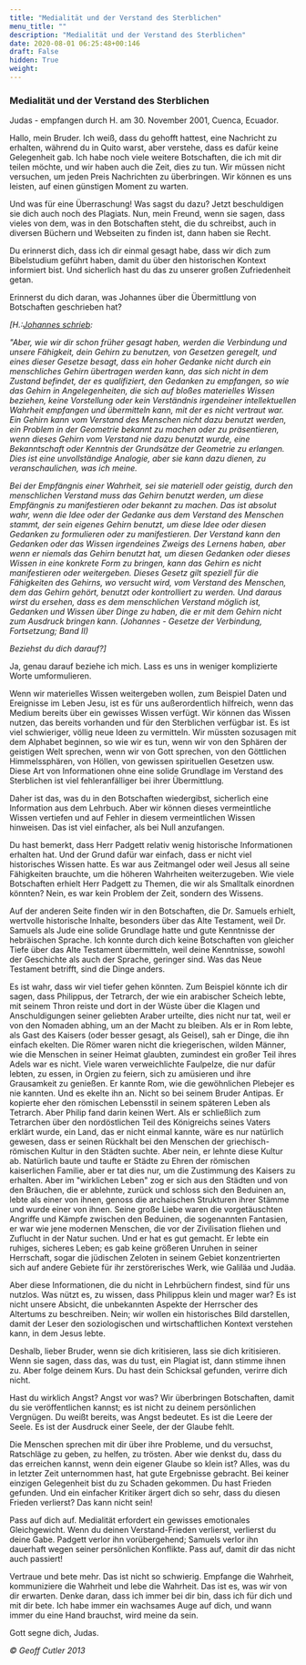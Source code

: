 ```yaml
---
title: "Medialität und der Verstand des Sterblichen"
menu_title: ""
description: "Medialität und der Verstand des Sterblichen"
date: 2020-08-01 06:25:48+00:146
draft: False
hidden: True
weight:
---
```

### Medialität und der Verstand des Sterblichen

Judas - empfangen durch H. am 30. November 2001, Cuenca, Ecuador.

Hallo, mein Bruder. Ich weiß, dass du gehofft hattest, eine Nachricht zu erhalten, während du in Quito warst, aber verstehe, dass es dafür keine Gelegenheit gab. Ich habe noch viele weitere Botschaften, die ich mit dir teilen möchte, und wir haben auch die Zeit, dies zu tun. Wir müssen nicht versuchen, um jeden Preis Nachrichten zu überbringen. Wir können es uns leisten, auf einen günstigen Moment zu warten.

Und was für eine Überraschung! Was sagst du dazu? Jetzt beschuldigen sie dich auch noch des Plagiats. Nun, mein Freund, wenn sie sagen, dass vieles von dem, was in den Botschaften steht, die du schreibst, auch in diversen Büchern und Webseiten zu finden ist, dann haben sie Recht.

Du erinnerst dich, dass ich dir einmal gesagt habe, dass wir dich zum Bibelstudium geführt haben, damit du über den historischen Kontext informiert bist. Und sicherlich hast du das zu unserer großen Zufriedenheit getan.

Erinnerst du dich daran, was Johannes über die Übermittlung von Botschaften geschrieben hat?

*[H.:[Johannes schrieb](/padgett-botschaften/padgett-botschaften-in-reihenfolge-des-datums/padgett-botschaften-1918/johannes-erklaert-das-gesetz-von-kommunikation-und-verbindung-jep-johannes-4-januar-1918/):*

*"Aber, wie wir dir schon früher gesagt haben, werden die Verbindung und unsere Fähigkeit, dein Gehirn zu benutzen, von Gesetzen geregelt, und eines dieser Gesetze besagt, dass ein hoher Gedanke nicht durch ein menschliches Gehirn übertragen werden kann, das sich nicht in dem Zustand befindet, der es qualifiziert, den Gedanken zu empfangen, so wie das Gehirn in Angelegenheiten, die sich auf bloßes materielles Wissen beziehen, keine Vorstellung oder kein Verständnis irgendeiner intellektuellen Wahrheit empfangen und übermitteln kann, mit der es nicht vertraut war. Ein Gehirn kann vom Verstand des Menschen nicht dazu benutzt werden, ein Problem in der Geometrie bekannt zu machen oder zu präsentieren, wenn dieses Gehirn vom Verstand nie dazu benutzt wurde, eine Bekanntschaft oder Kenntnis der Grundsätze der Geometrie zu erlangen. Dies ist eine unvollständige Analogie, aber sie kann dazu dienen, zu veranschaulichen, was ich meine.*

*Bei der Empfängnis einer Wahrheit, sei sie materiell oder geistig, durch den menschlichen Verstand muss das Gehirn benutzt werden, um diese Empfängnis zu manifestieren oder bekannt zu machen. Das ist absolut wahr, wenn die Idee oder der Gedanke aus dem Verstand des Menschen stammt, der sein eigenes Gehirn benutzt, um diese Idee oder diesen Gedanken zu formulieren oder zu manifestieren. Der Verstand kann den Gedanken oder das Wissen irgendeines Zweigs des Lernens haben, aber wenn er niemals das Gehirn benutzt hat, um diesen Gedanken oder dieses Wissen in eine konkrete Form zu bringen, kann das Gehirn es nicht manifestieren oder weitergeben. Dieses Gesetz gilt speziell für die Fähigkeiten des Gehirns, wo versucht wird, vom Verstand des Menschen, dem das Gehirn gehört, benutzt oder kontrolliert zu werden. Und daraus wirst du ersehen, dass es dem menschlichen Verstand möglich ist, Gedanken und Wissen über Dinge zu haben, die er mit dem Gehirn nicht zum Ausdruck bringen kann. (Johannes - Gesetze der Verbindung, Fortsetzung; Band II)*

*Beziehst du dich darauf?]*

Ja, genau darauf beziehe ich mich. Lass es uns in weniger komplizierte Worte umformulieren.

Wenn wir materielles Wissen weitergeben wollen, zum Beispiel Daten und Ereignisse im Leben Jesu, ist es für uns außerordentlich hilfreich, wenn das Medium bereits über ein gewisses Wissen verfügt. Wir können das Wissen nutzen, das bereits vorhanden und für den Sterblichen verfügbar ist. Es ist viel schwieriger, völlig neue Ideen zu vermitteln. Wir müssten sozusagen mit dem Alphabet beginnen, so wie wir es tun, wenn wir von den Sphären der geistigen Welt sprechen, wenn wir von Gott sprechen, von den Göttlichen Himmelssphären, von Höllen, von gewissen spirituellen Gesetzen usw. Diese Art von Informationen ohne eine solide Grundlage im Verstand des Sterblichen ist viel fehleranfälliger bei ihrer Übermittlung.

Daher ist das, was du in den Botschaften wiedergibst, sicherlich eine Information aus dem Lehrbuch. Aber wir können dieses vermeintliche Wissen vertiefen und auf Fehler in diesem vermeintlichen Wissen hinweisen. Das ist viel einfacher, als bei Null anzufangen.

Du hast bemerkt, dass Herr Padgett relativ wenig historische Informationen erhalten hat. Und der Grund dafür war einfach, dass er nicht viel historisches Wissen hatte. Es war aus Zeitmangel oder weil Jesus all seine Fähigkeiten brauchte, um die höheren Wahrheiten weiterzugeben. Wie viele Botschaften erhielt Herr Padgett zu Themen, die wir als Smalltalk einordnen könnten? Nein, es war kein Problem der Zeit, sondern des Wissens.

Auf der anderen Seite finden wir in den Botschaften, die Dr. Samuels erhielt, wertvolle historische Inhalte, besonders über das Alte Testament, weil Dr. Samuels als Jude eine solide Grundlage hatte und gute Kenntnisse der hebräischen Sprache. Ich konnte durch dich keine Botschaften von gleicher Tiefe über das Alte Testament übermitteln, weil deine Kenntnisse, sowohl der Geschichte als auch der Sprache, geringer sind. Was das Neue Testament betrifft, sind die Dinge anders.

Es ist wahr, dass wir viel tiefer gehen könnten. Zum Beispiel könnte ich dir sagen, dass Philippus, der Tetrarch, der wie ein arabischer Scheich lebte, mit seinem Thron reiste und dort in der Wüste über die Klagen und Anschuldigungen seiner geliebten Araber urteilte, dies nicht nur tat, weil er von den Nomaden abhing, um an der Macht zu bleiben. Als er in Rom lebte, als Gast des Kaisers (oder besser gesagt, als Geisel), sah er Dinge, die ihn einfach ekelten. Die Römer waren nicht die kriegerischen, wilden Männer, wie die Menschen in seiner Heimat glaubten, zumindest ein großer Teil ihres Adels war es nicht. Viele waren verweichlichte Faulpelze, die nur dafür lebten, zu essen, in Orgien zu feiern, sich zu amüsieren und ihre Grausamkeit zu genießen. Er kannte Rom, wie die gewöhnlichen Plebejer es nie kannten. Und es ekelte ihn an. Nicht so bei seinem Bruder Antipas. Er kopierte eher den römischen Lebensstil in seinem späteren Leben als Tetrarch. Aber Philip fand darin keinen Wert. Als er schließlich zum Tetrarchen über den nordöstlichen Teil des Königreichs seines Vaters erklärt wurde, ein Land, das er nicht einmal kannte, wäre es nur natürlich gewesen, dass er seinen Rückhalt bei den Menschen der griechisch-römischen Kultur in den Städten suchte. Aber nein, er lehnte diese Kultur ab. Natürlich baute und taufte er Städte zu Ehren der römischen kaiserlichen Familie, aber er tat dies nur, um die Zustimmung des Kaisers zu erhalten. Aber im "wirklichen Leben" zog er sich aus den Städten und von den Bräuchen, die er ablehnte, zurück und schloss sich den Beduinen an, lebte als einer von ihnen, genoss die archaischen Strukturen ihrer Stämme und wurde einer von ihnen. Seine große Liebe waren die vorgetäuschten Angriffe und Kämpfe zwischen den Beduinen, die sogenannten Fantasien, er war wie jene modernen Menschen, die vor der Zivilisation fliehen und Zuflucht in der Natur suchen. Und er hat es gut gemacht. Er lebte ein ruhiges, sicheres Leben; es gab keine größeren Unruhen in seiner Herrschaft, sogar die jüdischen Zeloten in seinem Gebiet konzentrierten sich auf andere Gebiete für ihr zerstörerisches Werk, wie Galiläa und Judäa.

Aber diese Informationen, die du nicht in Lehrbüchern findest, sind für uns nutzlos. Was nützt es, zu wissen, dass Philippus klein und mager war? Es ist nicht unsere Absicht, die unbekannten Aspekte der Herrscher des Altertums zu beschreiben. Nein; wir wollen ein historisches Bild darstellen, damit der Leser den soziologischen und wirtschaftlichen Kontext verstehen kann, in dem Jesus lebte.

Deshalb, lieber Bruder, wenn sie dich kritisieren, lass sie dich kritisieren. Wenn sie sagen, dass das, was du tust, ein Plagiat ist, dann stimme ihnen zu. Aber folge deinem Kurs. Du hast dein Schicksal gefunden, verirre dich nicht.

Hast du wirklich Angst? Angst vor was? Wir überbringen Botschaften, damit du sie veröffentlichen kannst; es ist nicht zu deinem persönlichen Vergnügen. Du weißt bereits, was Angst bedeutet. Es ist die Leere der Seele. Es ist der Ausdruck einer Seele, der der Glaube fehlt.

Die Menschen sprechen mit dir über ihre Probleme, und du versuchst, Ratschläge zu geben, zu helfen, zu trösten. Aber wie denkst du, dass du das erreichen kannst, wenn dein eigener Glaube so klein ist? Alles, was du in letzter Zeit unternommen hast, hat gute Ergebnisse gebracht. Bei keiner einzigen Gelegenheit bist du zu Schaden gekommen. Du hast Frieden gefunden. Und ein einfacher Kritiker ärgert dich so sehr, dass du diesen Frieden verlierst? Das kann nicht sein!

Pass auf dich auf. Medialität erfordert ein gewisses emotionales Gleichgewicht. Wenn du deinen Verstand-Frieden verlierst, verlierst du deine Gabe. Padgett verlor ihn vorübergehend; Samuels verlor ihn dauerhaft wegen seiner persönlichen Konflikte. Pass auf, damit dir das nicht auch passiert!

Vertraue und bete mehr. Das ist nicht so schwierig. Empfange die Wahrheit, kommuniziere die Wahrheit und lebe die Wahrheit. Das ist es, was wir von dir erwarten. Denke daran, dass ich immer bei dir bin, dass ich für dich und mit dir bete. Ich habe immer ein wachsames Auge auf dich, und wann immer du eine Hand brauchst, wird meine da sein.

Gott segne dich, Judas.

*© Geoff Cutler 2013*
